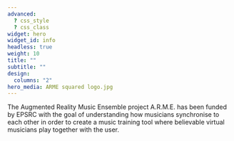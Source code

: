 ```yaml
---
advanced:
  ? css_style
  ? css_class
widget: hero
widget_id: info
headless: true
weight: 10
title: ""
subtitle: ""
design:
  columns: "2"
hero_media: ARME squared logo.jpg
---
```


The Augmented Reality Music Ensemble project A.R.M.E. has been funded by EPSRC with the goal of understanding how musicians synchronise to each other in order to create a music training tool where believable virtual musicians play together with the user.
